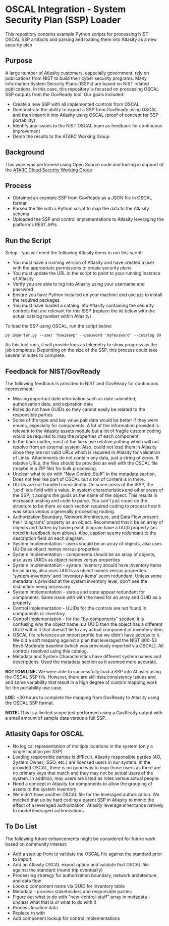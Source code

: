 # OSCAL Integration - System Security Plan (SSP) Loader

This repository contains example Python scripts for processing NIST OSCAL SSP artifacts and parsing and loading them into Atlasity as a new security plan

## Purpose

A large number of Atlasity customers, especially government, rely on publications from NIST to build their cyber security programs.  Many Information System Security Plans (ISSPs) are based on NIST related publications.  In this case, this repository is focused on processing OSCAL SSP outputs from the GovReady tool.  Our goals included:

- Create a new SSP with all implemented controls from OSCAL
- Demonstrate the ability to export a SSP from GovReady using OSCAL and then import it into Atlasity using OSCAL (proof of concept for SSP portability)
- Identify any issues to the NIST OSCAL team as feedback for continuous improvement
- Demo the results to the ATARC Working Group

## Background

This work was performed using Open Source code and tooling in support of the [ATARC Cloud Security Working Group](https://atarc.org/working-groups/cloud-working-group/#:~:text=The%20ATARC%20Cloud%20Working%20Group,the%20Federal%20cloud%20%26%20infrastructure%20community.)

## Process

- Obtained an example SSP from GovReady as a JSON file in OSCAL format
- Parsed the file with a Python script to map the data to the Atlasity schema
- Uploaded the SSP and control implementations to Atlasity leveraging the platform's REST APIs

## Run the Script

Setup - you will need the following Atlasity items to run this script:

- You must have a running version of Atlasity and have created a user with the appropriate permissions to create security plans
- You must update the URL in the script to point to your running instance of Atlasity
- Verify you are able to log into Atlasity using your username and password
- Ensure you have Python installed on your machine and use `pip` to install the required packages
- You must have loaded a catalog into Atlasity containing the security controls that are relevant for this ISSP (replace the `00` below with the actual catalog number within Atlasity)

To load the SSP using OSCAL, run the script below:

`py importer.py --user 'howieavp' --password 'myPassword' --catalog 00`

As this tool runs, it will provide logs as telemetry to show progress as the job completes.  Depending on the size of the SSP, this process could take several minutes to complete.

## Feedback for NIST/GovReady

The following feedback is provided to NIST and GovReady for continuous improvement:

- Missing important date information such as date submitted, authorization date, and expiration date
- Roles do not have GUIDs so they cannot easily be related to the responsible parties
- Some of the type and key value pair data would be better if they were enums, especially for components.  A lot of the information provided is relevant to the Atlasity assets module but a lot of fragile custom coding would be required to map the properties of each component.
- In the back matter, most of the links use relative pathing which will not resolve from an external system.  Also, could not load them in Atlasity since they are not valid URLs which is required in Atlasity for validation of Links.  Attachments do not contain any data, just a string of zeros.  If relative URLs, the files should be provided as well with the OSCAL file (maybe in a ZIP file) for bulk processing.
- Unclear what to do with "New Control Stuff" in the metadata section.  Does not feel like part of OSCAL but a ton of content is in there.
- UUIDs are not handled consistently.  On some areas of the ISSP, the 'uuid' is a field with a value.  In system characteristics and other areas of the SSP, it assigns the guids as the name of the object.  This results in increased nesting and code to parse.  You can't just count on the structure to be there so each section required coding to process how it was setup versus a generally processing routing.
- Authorization Boundary, Network Architecture, and Data Flow present their 'diagrams' property as an object.  Recommend that it be an array of objects and flatten by having each diagram have a UUID property (as noted in feedback item above).  Also, caption seems redundant to the description field on each diagram.
- System Implementation - users should be an array of objects, also uses UUIDs as object names versus properties
- System Implementation - components should be an array of objects, also uses UUIDs as object names versus properties
- System Implementation - system inventory should have inventory items be an array, also uses UUIDs as object names versus properties.  'system-inventory' and 'inventory-items' seem redundant.  Unless some metadata is provided at the system inventory level, don't see the distinction being necessary.
- System Implementation - status and state appear redundant for components.  Same issue with with the need for an array and GUID as a property.
- Control Implementation - UUIDs for the controls are not found in components or inventory.
- Control Implementation - for the "by-components" section, it is confusing why the object name is a UUID then the object has a different UUID within it that doesn't tie to any actual component or inventory item.  
- OSCAL file references an import profile but we didn't have access to it.  We did a soft mapping against a plan that leveraged the NIST 800-53 Rev5 Moderate baseline (which was previously imported via OSCAL).  All controls resolved using this catalog.
- Metadata and System Characteristics have different system names and descriptions.  Used the metadata section as it seemed more accurate.

**BOTTOM LINE:** We were able to successfully load a SSP into Atlasity using the OSCAL SSP file.  However, there are still data consistency issues and and some variability that result in a high degree of custom mapping work for the portability use case.

**LOE:** ~30 hours to complete the mapping from GovReady to Atlasity using the OSCAL SSP format.

**NOTE:** This is a limited scope test performed using a GovReady output with a small amount of sample data versus a full SSP.

## Atlasity Gaps for OSCAL

- No logical representation of multiple locations in the system (only a single location per SSP)
- Loading responsible parties is difficult.  Atlasity responsible parties (AO, System Owner, ISSO, etc.) are licensed users in our system.  In the provided OSCAL, there is no good way to map those users as there are no primary keys that match and they may not be actual users of the system.  In addition, may users are listed as roles versus actual people.
- Need a concept in Atlasity for components to allow the grouping of assets to the system inventory
- We didn't have another OSCAL file for the leveraged authorization.  We mocked that up by hard coding a parent SSP in Atlasity to mimic the effect of a leveraged authorization.  Atlasity leverage inheritance natively to model leveraged authorizations.

## To Do List

The following future enhancements might be considered for future work based on community interest:

- Add a step up front to validate the OSCAL file against the standard prior to import
- Add an Atlasity OSCAL export option and validate that OSCAL file against the standard (round trip eventually)
- Processing strategy for authorization boundary, network architecture, and data flow
- Lookup component name via GUID for inventory table
- Metadata - process stakeholders and responsible parties
- Figure out what to do with "new-control-stuff" array in metadata - unclear what that is or what to do with it
- Process location data
- Replace \n with <br/>
- Add component lookup for control implementations


